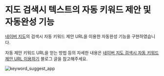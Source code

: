# **지도 검색시 텍스트의 자동 키워드 제안 및 자동완성 기능**


[네이버 지도](https://map.naver.com/)의 검색시 자동 키워드 제안 URL을 이용한 자동완성 기능을 구현하였습니다.

자동 제안 키워드 URL을 얻는 방법 등의 자세한 내용은 [네이버 지도 검색시 자동 키워드 제안 URL 이용하기](https://todaycoupon7.github.io/2018/02/07/map_search_autocomplete.html) 블로그 글을 참고해주세요.


![keyword_suggest_app](https://todaycoupon7.github.io/assets/img/pexels/map_search_autocomplete_3.png)
